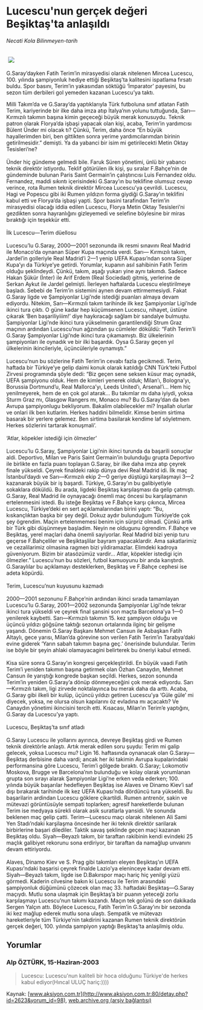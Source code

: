 # Lucescu'nun gerçek değeri Beşiktaş'ta anlaşıldı

*Necati Kola Bilinmeyen-tarih*

<div>
 <font>
  <img border="0" height="1" src="/web/20040127142057im_/http://www.aksiyon.com.tr/images/blank.gif"/>
 </font>
 <font class="content">
  <p>
   <img border="0" hspace="5" src="http://web.archive.org/web/20040127142057im_/http://www.aksiyon.com.tr/resim/443/90.jpg" vspace="5"/>
  </p>
 </font>
 <font class="content">
  G.Saray’dayken Fatih Terim’in mirasyedisi olarak nitelenen Mircea Lucescu, 100. yılında şampiyonluk hediye ettiği Beşiktaş’ta kalitesini ispatlama fırsatı buldu. Spor basını, Terim’in yakasından söktüğü ‘İmparator’ payesini, bu sezon tüm derbileri gol yemeden kazanan Lucescu’ya taktı.
 </font>
 <p>
  <font class="content">
   Milli Takım’da ve G.Saray’da yaptıklarıyla Türk futboluna sınıf atlatan Fatih Terim, kariyerinde bir ilke daha imza atıp İtalya’nın yolunu tuttuğunda, Sarı—Kırmızılı takımın başına kimin geçeceği büyük merak konusuydu. Teknik patron olarak Florya’da işbaşi yapacak olan kişi, acaba, Terim’in yardımcısı Bülent Ünder mi olacak tı? Çünkü, Terim, daha önce “En büyük hayallerimden biri, ben gittikten sonra yerime yardımcılarımdan birinin getirilmesidir.” demişti. Ya da yabanci bir isim mi getirilecekti Metin Oktay Tesisleri’ne?
   <br/>
   <br/>
   Ünder hiç gündeme gelmedi bile. Faruk Süren yönetimi, ünlü bir yabancı teknik direktör istiyordu. Teklif götürülen ilk kişi, şu sıralar F.Bahçe’nin de gündeminde bulunan Paris Saint Germain’in çalıştırıcısı Luis Fernandez oldu. Fernandez, maddi sıkıntı içerisindeki G.Saray’ın bu teklifine olumsuz cevap verince, rota Rumen teknik direktör Mircea Lucescu’ya çevrildi. Lucescu, Hagi ve Popescu gibi iki Rumen yıldızın forma giydiği G.Saray’ın teklifini kabul etti ve Florya’da işbaşi yapti. Spor basini tarafindan Terim’in mirasyedisi olacağı iddia edilen Lucescu, Florya Metin Oktay Tesisleri’ni gezdikten sonra hayranlığını gizleyemedi ve selefine böylesine bir miras bıraktığı için teşekkür etti.
   <br/>
   <br/>
   İlk Lucescu—Terim düellosu
   <br/>
   <br/>
   Lucescu’lu G.Saray, 2000—2001 sezonunda ilk resmi sınavını Real Madrid ile Monaco’da oynanan Süper Kupa maçında verdi. Sarı— Kırmızılı takım, Jardel’in golleriyle Real Madrid’i 2—1 yenip UEFA Kupası’ndan sonra Süper Kupa’yı da Türkiye’ye getirdi. Yorumlar, kupanın asıl sahibinin Fatih Terim olduğu şeklindeydi. Çünkü, takım, aşağı yukarı yine aynı takımdı. Sadece Hakan Şükür (İnter) ile Arif Erdem (Real Sociedad) gitmiş, yerlerine de Serkan Aykut ile Jardel gelmişti. İlerleyen haftalarda Lucescu eleştirilmeye başladı. Sebebi de Terim’in sistemini aynen devam ettirmemesiydi. Fakat G.Saray ligde ve Şampiyonlar Ligi’nde istediği puanları almaya devam ediyordu. Nitekim, Sarı—Kırmızılı takım tarihinde ilk kez Şampiyonlar Ligi’nde ikinci tura çıktı. O güne kadar hep küçümsenen Lucescu, nihayet, üstüne çıkarak ‘Ben başariliyiiim!’ diye haykıracağı sağlam bir sandalye bulmuştu. Şampiyonlar Ligi’nde ikinci tura yükselmenin garantilendiği Strum Graz maçının ardından Lucescu’nun ağzından şu cümleler döküldü: “Fatih Terim’li G.Saray Şampiyonlar Ligi’nde ikinci tura çıkamamıştı. Biz ülkelerinin şampiyonları ile oynadık ve bir ilki başardık. Oysa G.Saray geçen yıl ülkelerinin ikincileriyle, üçüncüleriyle oynamıştı.”
   <br/>
   <br/>
   Lucescu’nun bu sözlerine Fatih Terim’in cevabı fazla gecikmedi. Terim, haftada bir Türkiye’ye gelip daimi konuk olarak katıldığı CNN Türk’teki Futbol Zirvesi programında şöyle dedi: “Biz geçen sene seksen küsur maç oynadık, UEFA şampiyonu olduk. Hem de kimleri yenerek olduk; Milan’ı, Bologna’yı, Borussia Dortmund’u, Real Mallorca’yı, Leeds United’ı, Arsenal’i... Hem hiç yenilmeyerek, hem de en çok gol atarak... Bu takımlar mı daha iyiydi, yoksa Sturm Graz mı, Glasgow Rangers mı, Monaco mu? Bu G.Saray’dan da ben Avrupa şampiyonlugu bekliyorum. Bakalim olabilecekler mi? Inşallah olurlar ve onlari ilk ben kutlarim. Herkes haddini bilmelidir. Kimse benim sirtima basarak bir yerlere gelemez. Ben sirtima basilarak kendime laf söyletmem. Herkes sözlerini tartarak konuşmali’.
   <br/>
   <br/>
   ‘Atlar, köpekler istediği için ölmezler’
   <br/>
   <br/>
   Lucescu’lu G.Saray, Şampiyonlar Ligi’nin ikinci turunda da başarili sonuçlar aldi. Deportivo, Milan ve Paris Saint Germain’in bulunduğu grupta Deportivo ile birlikte en fazla puanı toplayan G.Saray, bir ilke daha imza atıp çeyrek finale yükseldi. Çeyrek finaldeki rakip dünya devi Real Madrid idi. İlk maç İstanbul’daydı ve Sarı—Kırmızılı ekip 2—0 geriye düştügü karşilaşmayi 3—2 kazanarak büyük bir iş başardi. Türkiye, G.Saray’ın bu galibiyetiyle sokaklara döküldü. Bu arada, ligdeki Beşiktaş karşılaşması da gelip çatmıştı. G.Saray, Real Madrid ile oynayacağı önemli maç öncesi bu karşılaşmanın ertelenmesini istedi. Bu isteğe Beşiktaş ve F.Bahçe karşı çıkınca, Mircea Lucescu, Türkiye’deki en sert açıklamalarından birini yaptı: “Bu, kıskançlıktan başka bir şey değil. Dokuz aydır bulunduğum Türkiye’de çok şey ögrendim. Maçin ertelenmemesi benim için sürpriz olmadi. Çünkü artik bir Türk gibi düşünmeye başladim. Neyin ne oldugunu ögrendim. F.Bahçe ve Beşiktaş, yerel maçlari daha önemli sayiyorlar. Real Madrid bizi yenip turu geçerse F.Bahçeliler ve Beşiktaşlilar bayram yapacaklardir. Ama sakatlarimiz ve cezalilarimiz olmasina ragmen bizi yildiramazlar. Elimdeki kadroya güveniyorum. Bizim bir atasözümüz vardir... Atlar, köpekler istedigi için ölmezler.” Lucescu’nun bu sözleri, futbol kamuoyunu bir anda karıştırdı. G.Saraylılar bu açıklamayı desteklerken, Beşiktaş ve F.Bahçe cephesi ise adeta köpürdü.
   <br/>
   <br/>
   Terim, Lucescu’nun kuyusunu kazmadı
   <br/>
   <br/>
   2000—2001 sezonunu F.Bahçe’nin ardından ikinci sırada tamamlayan Lucescu’lu G.Saray, 2001—2002 sezonunda Şampiyonlar Ligi’nde tekrar ikinci tura yükseldi ve çeyrek final şansini son maçta Barcelona’ya 1—0 yenilerek kaybetti. Sarı—Kırmızılı takımın 15. kez şampiyon olduğu ve üçüncü yıldızı göğsüne taktığı sezonun ortalarında ilginç bir gelişme yaşandı. Dönemin G.Saray Başkanı Mehmet Cansun ile Asbaşkan Fatih Altaylı, gece yarısı, Milan’da görevine son verilen Fatih Terim’in Tarabya’daki evine giderek ‘Yarın sabah takımın başına geç.’ önerisinde bulundular. Terim ise böyle bir şeyin ahlaki olamayacagini belirterek bu öneriyi kabul etmedi.
   <br/>
   <br/>
   Kisa süre sonra G.Saray’ın kongresi gerçekleştirildi. En büyük vaadi Fatih Terim’i yeniden takımın başına getirmek olan Özhan Canaydın, Mehmet Cansun ile yarıştığı kongrede başkan seçildi. Herkes, sezon sonunda Terim’in yeniden G.Saray’a dönüp dönmeyeceğini çok merak ediyordu. Sarı—Kırmızılı takım, ligi zirvede noktalayınca bu merak daha da arttı. Acaba, G.Saray gibi ilkeli bir kulüp, üçüncü yıldızı getiren Lucescu’ya ‘Güle güle’ mi diyecek, yoksa, ne olursa olsun kapılarını öz evladına mı açacaktı? Ve Canaydın yönetimi ikincisini tercih etti. Kısacası, Milan’ın Terim’e yaptığını, G.Saray da Lucescu’ya yaptı.
   <br/>
   <br/>
   Lucescu, Beşiktaş’ta sınıf atladı
   <br/>
   <br/>
   G.Saray Lucescu ile yollarını ayırınca, devreye Beşiktaş girdi ve Rumen teknik direktörle anlaştı. Artık merak edilen soru şuydu: Terim mi galip gelecek, yoksa Lucescu mu? Ligin 16. haftasında oynanacak olan G.Saray—Beşiktaş derbisine daha vardi; ancak her iki takimin Avrupa kupalarindaki performansina göre Lucescu, Terim’i gölgede bıraktı. G.Saray; Lokomotiv Moskova, Brugge ve Barcelona’nın bulunduğu ve kolay olarak yorumlanan grupta son sırayı alarak Şampiyonlar Ligi’ne erken veda ederken; 100. yılında büyük başarılar hedefleyen Beşiktaş ise Alaves ve Dinamo Kiev’i saf dışı bırakarak tarihinde ilk kez UEFA Kupası’nda dördüncü tura yükseldi. Bu başarilarin ardindan Lucescu göklere çikartildi. Rumen antrenör, sakin ve mütevazi görüntüsüyle sempati toplarken; agresif hareketlerde bulunan Terim ise medyaya sürekli olarak asik suratlarla yansidi. Ve sonunda beklenen maç gelip çatti. Terim—Lucescu maçı olarak nitelenen Ali Sami Yen Stadı’ndaki karşilaşma öncesinde her iki teknik direktör sarilarak birbirlerine başari dilediler. Taktik savaş şeklinde geçen maçi kazanan Beşiktaş oldu. Siyah—Beyazlı takım, bir taraftan rakibinin kendi evindeki 25 maçlık galibiyet rekorunu sona erdiriyor, bir taraftan da namağlup unvanını devam ettiriyordu.
   <br/>
   <br/>
   Alaves, Dinamo Kiev ve S. Prag gibi takımları eleyen Beşiktaş’ın UEFA Kupası’ndaki başarisi çeyrek finalde Lazio’ya eleninceye kadar devam etti. Siyah—Beyazlı takım, ligde ise D.Bakırspor maçı hariç hiç yenilgi yüzü görmedi. Kaderin cilvesine bakın ki Lucescu ile Terim arasındaki şampiyonluk düğümünü çözecek olan maç 33. haftadaki Beşiktaş—G.Saray maçıydı. Mutlu sona ulaşmak için Beşiktaş’a bir puanın yeteceği zorlu karşılaşmayı Lucescu’nun takımı kazandı. Maçın tek golünü de son dakikada Sergen Yalçın attı. Böylece Lucescu, Fatih Terim’in G.Saray’ını bir sezonda iki kez mağlup ederek mutlu sona ulaştı. Sempatik ve mütevazı hareketleriyle tüm Türkiye’nin takdirini kazanan Rumen teknik direktörün gerçek değeri, 100. yılında şampiyon yaptığı Beşiktaş’ta anlaşilmiş oldu.
   <br/>
  </font>
 </p>
</div>


## Yorumlar

### Alp ÖZTÜRK, 15-Haziran-2003
> Lucescu: 
> Lucescu'nun kaliteli bir hoca olduğunu Türkiye'de herkes kabul ediyor(Hıncal ULUÇ hariç:))))

Kaynak: [www.aksiyon.com.tr](http://www.aksiyon.com.tr:80/detay.php?id=2623&yorum_id=98), [web.archive.org (arşiv bağlantısı)](http://web.archive.org/web/20040127142057/http://www.aksiyon.com.tr:80/detay.php?id=2623&yorum_id=98)
